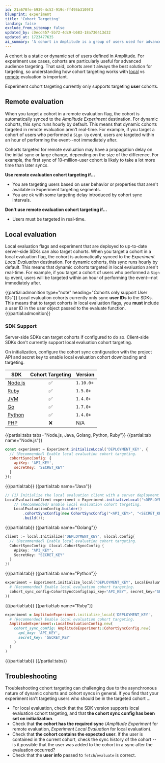 ```yaml
---
id: 21a670fe-6939-4c52-919c-ff495b3109f3
blueprint: experiment
title: 'Cohort Targeting'
landing: false
exclude_from_sitemap: false
updated_by: c0ecd457-5b72-4dc9-b683-18a736413d32
updated_at: 1723477635
ai_summary: 'A cohort in Amplitude is a group of users used for advanced audience targeting in experiments. You can target user cohorts in remote or local evaluation. Remote evaluation syncs cohorts to Amplitude Experiment, while local evaluation syncs to Experiment Local Evaluation. Remote is good for behavior-based targeting with some delay, while local is for up-to-date server-side SDKs. Cohorts only support user IDs for now. Server-side SDKs can target cohorts with proper configuration. Troubleshooting tips include checking SDK versions, sync settings, cohort content, and user info. Target users effectively by understanding and using cohort targeting features.'
---
```

A cohort is a static or dynamic set of users defined in Amplitude. For experiment use cases, cohorts are particularly useful for advanced audience targeting. That said, cohorts aren't always the best solution for targeting, so understanding how cohort targeting works with [local](/docs/feature-experiment/local-evaluation) vs [remote](/docs/feature-experiment/remote-evaluation) evaluation is important.

Experiment cohort targeting currently only supports targeting **user** cohorts.

## Remote evaluation

When you target a cohort in a remote evaluation flag, the cohort is automatically synced to the *Amplitude Experiment* destination. For dynamic cohorts, this sync runs hourly by default. This means that dynamic cohorts targeted in remote evaluation aren't real-time. For example, if you target a cohort of users who performed a `Sign Up` event, users are targeted within an hour of performing the event--not immediately after.

Cohorts targeted for remote evaluation may have a propagation delay on the initial sync or large change, depending on the size of the difference. For example, the first sync of 10-million-user cohort is likely to take a lot more time than later syncs.

**Use remote evaluation cohort targeting if...**

- You are targeting users based on user behavior or properties that aren't available in Experiment targeting segments.
- You are ok with some targeting delay introduced by cohort sync intervals.

**Don't use remote evaluation cohort targeting if...**

- Users must be targeted in real-time.

## Local evaluation

Local evaluation flags and experiment that are deployed to up-to-date server-side SDKs can also target cohorts. When you target a cohort in a local evaluation flag, the cohort is automatically synced to the *Experiment Local Evaluation* destination. For dynamic cohorts, this sync runs hourly by default. This means that dynamic cohorts targeted in local evaluation aren't real-time. For example, if you target a cohort of users who performed a `Sign Up` event, users will be targeted within an hour of performing the event--not immediately after.

{{partial:admonition type="note" heading="Cohorts only support User IDs"}}
Local evaluation cohorts currently only sync **user IDs** to the SDKs. This means that to target cohorts in local evaluation flags, you **must** include a user ID in the user object passed to the evaluate function.
{{/partial:admonition}}

### SDK Support

Server-side SDKs can target cohorts if configured to do so. Client-side SDKs don't currently support local evaluation cohort targeting.

On initialization, configure the cohort sync configuration with the project API and secret key to enable local evaluation
cohort downloading and targeting.

| SDK | Cohort Targeting | Version |
| --- | :---: | --- |
| [Node.js](/docs/sdks/experiment-sdks/experiment-node-js) |  ✅ | `1.10.0+`  |
| [Ruby](/docs/sdks/experiment-sdks/experiment-ruby) |  ✅ | `1.5.0+` |
| [JVM](/docs/sdks/experiment-sdks/experiment-jvm) |  ✅ | `1.4.0+` |
| [Go](/docs/sdks/experiment-sdks/experiment-go) |  ✅ | `1.7.0+` |
| [Python](/docs/sdks/experiment-sdks/experiment-python) |  ✅ | `1.4.0+` |
| [PHP](/docs/sdks/experiment-sdks/experiment-php) | ❌  | N/A |

{{partial:tabs tabs="Node.js, Java, Golang, Python, Ruby"}}
{{partial:tab name="Node.js"}}

```js
const experiment = Experiment.initializeLocal('DEPLOYMENT_KEY', {
  // (Recommended) Enable local evaluation cohort targeting.
  cohortSyncConfig: {
    apiKey: 'API_KEY',
    secretKey: 'SECRET_KEY'
  }
});
```

{{/partial:tab}}
{{partial:tab name="Java"}}

```java
// (1) Initialize the local evaluation client with a server deployment key.
LocalEvaluationClient experiment = Experiment.initializeLocal("<DEPLOYMENT_KEY>",
    // (Recommended) Enable local evaluation cohort targeting.
    LocalEvaluationConfig.builder()
        .cohortSyncConfig(new CohortSyncConfig("<API_KEY>", "<SECRET_KEY>"))
        .build());
```

{{/partial:tab}}
{{partial:tab name="Golang"}}

```go
client := local.Initialize("DEPLOYMENT_KEY", &local.Config{
  // (Recommended) Enable local evaluation cohort targeting.
  CohortSyncConfig: &local.CohortSyncConfig {
    ApiKey: "API_KEY",
    SecretKey: "SECRET_KEY"
  }
})
```

{{/partial:tab}}
{{partial:tab name="Python"}}

```python
experiment = Experiment.initialize_local("DEPLOYMENT_KEY", LocalEvaluationConfig(
  # (Recommended) Enable local evaluation cohort targeting.
  cohort_sync_config=CohortSyncConfig(api_key="API_KEY", secret_key="SECRET_KEY")
))
```

{{/partial:tab}}
{{partial:tab name="Ruby"}}

```ruby
experiment = AmplitudeExperiment.initialize_local('DEPLOYMENT_KEY',
  # (Recommended) Enable local evaluation cohort targeting.
  AmplitudeExperiment::LocalEvaluationConfig.new(
    cohort_sync_config: AmplitudeExperiment::CohortSyncConfig.new(
      api_key: 'API_KEY',
      secret_key: 'SECRET_KEY'
    )
  )
)
```

{{/partial:tab}}
{{/partial:tabs}}

## Troubleshooting

Troubleshooting cohort targeting can challenging due to the asynchronous nature of dynamic cohorts and cohort syncs in general. If you find that your experiment isn't targeting users who should be in the targeted cohort ...

- For local evaluation, check that the SDK version supports local evaluation cohort targeting, and that **the cohort sync config has been set on initialization**.
- Check that **the cohort has the required sync** (*Amplitude Experiment* for remote evaluation, *Experiment Local Evaluation* for local evaluation).
- Check that **the cohort contains the expected user**. If the user is contained in the current cohort, check the sync history of the cohort -- is it possible that the user was added to the cohort in a sync after the evaluation occurred?
- Check that the **user info** passed to `fetch`/`evaluate` is correct.
